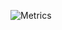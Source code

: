 
![Metrics](https://metrics.lecoq.io/thepranaygupta?template=classic&lines=1&achievements=1&repositories=1&tweets=1&repositories=100&repositories.batch=100&repositories.forks=false&repositories.affiliations=owner&achievements.threshold=C&achievements.secrets=true&achievements.display=detailed&achievements.limit=0&tweets.attachments=true&tweets.limit=2&tweets.user=thepranaygupta&config.timezone=Asia%2FKolkata)
